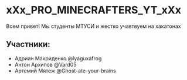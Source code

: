 # xXx_PRO_MINECRAFTERS_YT_xXx

Всем привет! Мы студенты МТУСИ и жестко учавтвуем на хакатонах


## Участники:
- Адриан Макриденко @lyaguxafrog
- Антон Архипов @Vard05
- Артемий Мятеж @Ghost-ate-your-brains
